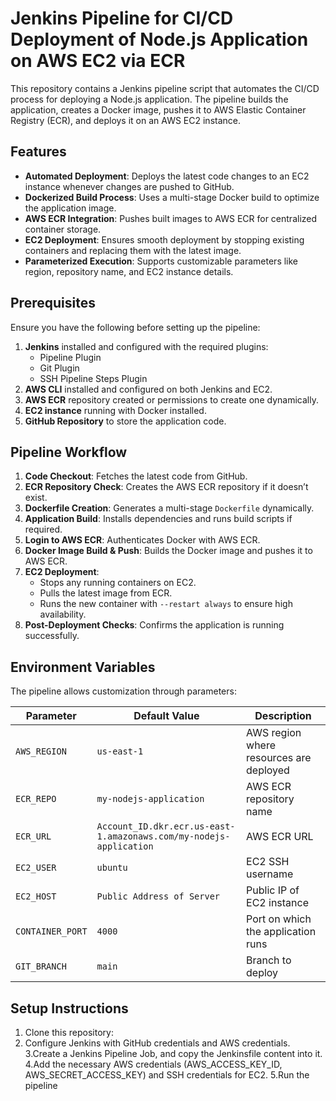 # Jenkins Pipeline for CI/CD Deployment of Node.js Application on AWS EC2 via ECR

This repository contains a Jenkins pipeline script that automates the CI/CD process for deploying a Node.js application. The pipeline builds the application, creates a Docker image, pushes it to AWS Elastic Container Registry (ECR), and deploys it on an AWS EC2 instance.

## Features
- **Automated Deployment**: Deploys the latest code changes to an EC2 instance whenever changes are pushed to GitHub.
- **Dockerized Build Process**: Uses a multi-stage Docker build to optimize the application image.
- **AWS ECR Integration**: Pushes built images to AWS ECR for centralized container storage.
- **EC2 Deployment**: Ensures smooth deployment by stopping existing containers and replacing them with the latest image.
- **Parameterized Execution**: Supports customizable parameters like region, repository name, and EC2 instance details.

## Prerequisites
Ensure you have the following before setting up the pipeline:
1. **Jenkins** installed and configured with the required plugins:
   - Pipeline Plugin
   - Git Plugin
   - SSH Pipeline Steps Plugin
2. **AWS CLI** installed and configured on both Jenkins and EC2.
3. **AWS ECR** repository created or permissions to create one dynamically.
4. **EC2 instance** running with Docker installed.
5. **GitHub Repository** to store the application code.

## Pipeline Workflow
1. **Code Checkout**: Fetches the latest code from GitHub.
2. **ECR Repository Check**: Creates the AWS ECR repository if it doesn’t exist.
3. **Dockerfile Creation**: Generates a multi-stage `Dockerfile` dynamically.
4. **Application Build**: Installs dependencies and runs build scripts if required.
5. **Login to AWS ECR**: Authenticates Docker with AWS ECR.
6. **Docker Image Build & Push**: Builds the Docker image and pushes it to AWS ECR.
7. **EC2 Deployment**:
   - Stops any running containers on EC2.
   - Pulls the latest image from ECR.
   - Runs the new container with `--restart always` to ensure high availability.
8. **Post-Deployment Checks**: Confirms the application is running successfully.

## Environment Variables
The pipeline allows customization through parameters:

| Parameter      | Default Value                             | Description |
|---------------|-----------------------------------------|-------------|
| `AWS_REGION`  | `us-east-1`                            | AWS region where resources are deployed |
| `ECR_REPO`    | `my-nodejs-application`                | AWS ECR repository name |
| `ECR_URL`     | `Account_ID.dkr.ecr.us-east-1.amazonaws.com/my-nodejs-application` | AWS ECR URL |
| `EC2_USER`    | `ubuntu`                               | EC2 SSH username |
| `EC2_HOST`    | `Public Address of Server`                        | Public IP of EC2 instance |
| `CONTAINER_PORT` | `4000`                            | Port on which the application runs |
| `GIT_BRANCH`  | `main`                                | Branch to deploy |

## Setup Instructions
1. Clone this repository:
2. Configure Jenkins with GitHub credentials and AWS credentials.
3.Create a Jenkins Pipeline Job, and copy the Jenkinsfile content into it.
4.Add the necessary AWS credentials (AWS_ACCESS_KEY_ID, AWS_SECRET_ACCESS_KEY) and SSH credentials for EC2.
5.Run the pipeline
